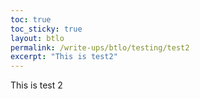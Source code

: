 ```yaml
---
toc: true
toc_sticky: true
layout: btlo
permalink: /write-ups/btlo/testing/test2
excerpt: "This is test2"
---
```

This is test 2
